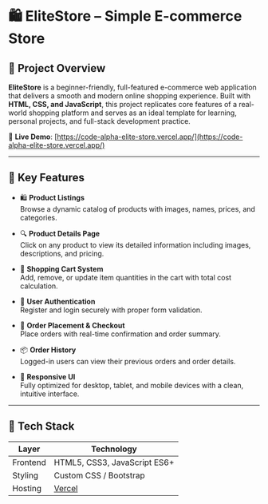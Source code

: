 # 🛍️ EliteStore – Simple E-commerce Store


## 📌 Project Overview
**EliteStore** is a beginner-friendly, full-featured e-commerce web application that delivers a smooth and modern online shopping experience. Built with **HTML, CSS, and JavaScript**, this project replicates core features of a real-world shopping platform and serves as an ideal template for learning, personal projects, and full-stack development practice.

🔗 **Live Demo**: [https://code-alpha-elite-store.vercel.app/](https://code-alpha-elite-store.vercel.app/)

---

## 🎯 Key Features

- 🛍️ **Product Listings**  
  Browse a dynamic catalog of products with images, names, prices, and categories.

- 🔍 **Product Details Page**  
  Click on any product to view its detailed information including images, descriptions, and pricing.

- 🛒 **Shopping Cart System**  
  Add, remove, or update item quantities in the cart with total cost calculation.

- 👤 **User Authentication**  
  Register and login securely with proper form validation.

- 🧾 **Order Placement & Checkout**  
  Place orders with real-time confirmation and order summary.

- 📦 **Order History**  
  Logged-in users can view their previous orders and order details.

- 📱 **Responsive UI**  
  Fully optimized for desktop, tablet, and mobile devices with a clean, intuitive interface.

---

## 🧱 Tech Stack

| Layer     | Technology                 |
|-----------|----------------------------|
| Frontend  | HTML5, CSS3, JavaScript ES6+ |
| Styling   | Custom CSS / Bootstrap     |
| Hosting   | [Vercel](https://vercel.com)              |

